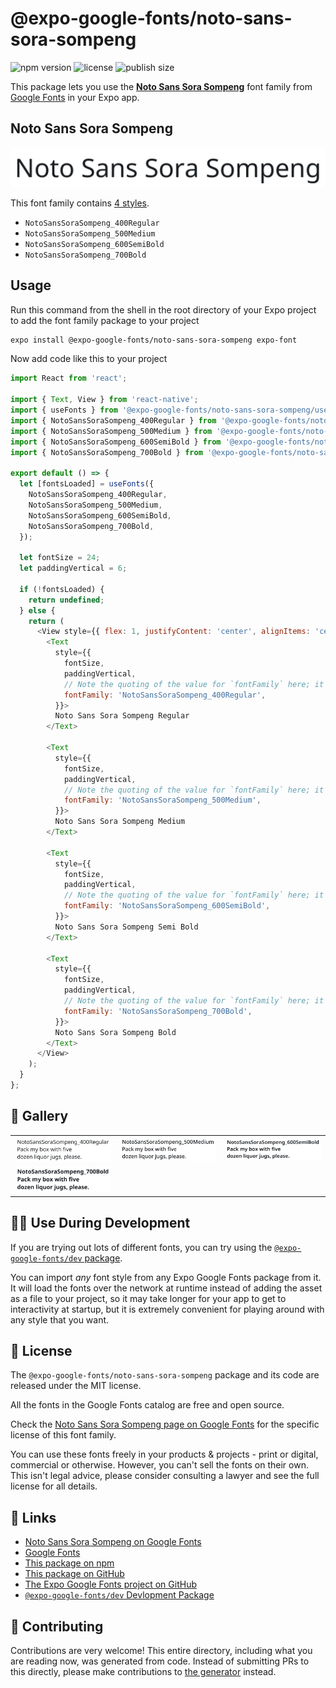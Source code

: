 # @expo-google-fonts/noto-sans-sora-sompeng

![npm version](https://flat.badgen.net/npm/v/@expo-google-fonts/noto-sans-sora-sompeng)
![license](https://flat.badgen.net/github/license/expo/google-fonts)
![publish size](https://flat.badgen.net/packagephobia/install/@expo-google-fonts/noto-sans-sora-sompeng)

This package lets you use the [**Noto Sans Sora Sompeng**](https://fonts.google.com/specimen/Noto+Sans+Sora+Sompeng) font family from [Google Fonts](https://fonts.google.com/) in your Expo app.

## Noto Sans Sora Sompeng

![Noto Sans Sora Sompeng](./font-family.png)

This font family contains [4 styles](#-gallery).

- `NotoSansSoraSompeng_400Regular`
- `NotoSansSoraSompeng_500Medium`
- `NotoSansSoraSompeng_600SemiBold`
- `NotoSansSoraSompeng_700Bold`

## Usage

Run this command from the shell in the root directory of your Expo project to add the font family package to your project
```sh
expo install @expo-google-fonts/noto-sans-sora-sompeng expo-font
```

Now add code like this to your project
```js
import React from 'react';

import { Text, View } from 'react-native';
import { useFonts } from '@expo-google-fonts/noto-sans-sora-sompeng/useFonts';
import { NotoSansSoraSompeng_400Regular } from '@expo-google-fonts/noto-sans-sora-sompeng/400Regular';
import { NotoSansSoraSompeng_500Medium } from '@expo-google-fonts/noto-sans-sora-sompeng/500Medium';
import { NotoSansSoraSompeng_600SemiBold } from '@expo-google-fonts/noto-sans-sora-sompeng/600SemiBold';
import { NotoSansSoraSompeng_700Bold } from '@expo-google-fonts/noto-sans-sora-sompeng/700Bold';

export default () => {
  let [fontsLoaded] = useFonts({
    NotoSansSoraSompeng_400Regular,
    NotoSansSoraSompeng_500Medium,
    NotoSansSoraSompeng_600SemiBold,
    NotoSansSoraSompeng_700Bold,
  });

  let fontSize = 24;
  let paddingVertical = 6;

  if (!fontsLoaded) {
    return undefined;
  } else {
    return (
      <View style={{ flex: 1, justifyContent: 'center', alignItems: 'center' }}>
        <Text
          style={{
            fontSize,
            paddingVertical,
            // Note the quoting of the value for `fontFamily` here; it expects a string!
            fontFamily: 'NotoSansSoraSompeng_400Regular',
          }}>
          Noto Sans Sora Sompeng Regular
        </Text>

        <Text
          style={{
            fontSize,
            paddingVertical,
            // Note the quoting of the value for `fontFamily` here; it expects a string!
            fontFamily: 'NotoSansSoraSompeng_500Medium',
          }}>
          Noto Sans Sora Sompeng Medium
        </Text>

        <Text
          style={{
            fontSize,
            paddingVertical,
            // Note the quoting of the value for `fontFamily` here; it expects a string!
            fontFamily: 'NotoSansSoraSompeng_600SemiBold',
          }}>
          Noto Sans Sora Sompeng Semi Bold
        </Text>

        <Text
          style={{
            fontSize,
            paddingVertical,
            // Note the quoting of the value for `fontFamily` here; it expects a string!
            fontFamily: 'NotoSansSoraSompeng_700Bold',
          }}>
          Noto Sans Sora Sompeng Bold
        </Text>
      </View>
    );
  }
};

```

## 🔡 Gallery


||||
|-|-|-|
|![NotoSansSoraSompeng_400Regular](.//400Regular/NotoSansSoraSompeng_400Regular.ttf.png)|![NotoSansSoraSompeng_500Medium](.//500Medium/NotoSansSoraSompeng_500Medium.ttf.png)|![NotoSansSoraSompeng_600SemiBold](.//600SemiBold/NotoSansSoraSompeng_600SemiBold.ttf.png)||
|![NotoSansSoraSompeng_700Bold](.//700Bold/NotoSansSoraSompeng_700Bold.ttf.png)||||


## 👩‍💻 Use During Development

If you are trying out lots of different fonts, you can try using the [`@expo-google-fonts/dev` package](https://github.com/freeboub/google-fonts/tree/master/font-packages/dev#readme).

You can import *any* font style from any Expo Google Fonts package from it. It will load the fonts
over the network at runtime instead of adding the asset as a file to your project, so it may take longer
for your app to get to interactivity at startup, but it is extremely convenient
for playing around with any style that you want.

## 📖 License

The `@expo-google-fonts/noto-sans-sora-sompeng` package and its code are released under the MIT license.

All the fonts in the Google Fonts catalog are free and open source.

Check the [Noto Sans Sora Sompeng page on Google Fonts](https://fonts.google.com/specimen/Noto+Sans+Sora+Sompeng) for the specific license of this font family.

You can use these fonts freely in your products & projects - print or digital, commercial or otherwise. However, you can't sell the fonts on their own. This isn't legal advice, please consider consulting a lawyer and see the full license for all details.

## 🔗 Links

- [Noto Sans Sora Sompeng on Google Fonts](https://fonts.google.com/specimen/Noto+Sans+Sora+Sompeng)
- [Google Fonts](https://fonts.google.com/)
- [This package on npm](https://www.npmjs.com/package/@expo-google-fonts/noto-sans-sora-sompeng)
- [This package on GitHub](https://github.com/freeboub/google-fonts/tree/master/font-packages/noto-sans-sora-sompeng)
- [The Expo Google Fonts project on GitHub](https://github.com/freeboub/google-fonts)
- [`@expo-google-fonts/dev` Devlopment Package](https://github.com/freeboub/google-fonts/tree/master/font-packages/dev)

## 🤝 Contributing

Contributions are very welcome! This entire directory, including what you are reading now, was generated from code. Instead of submitting PRs to this directly, please make contributions to [the generator](https://github.com/freeboub/google-fonts/tree/master/packages/generator) instead.
